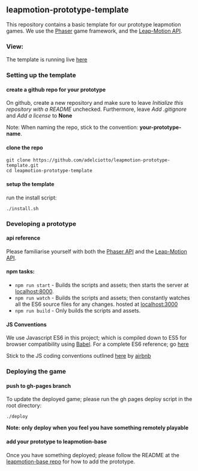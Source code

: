 ## leapmotion-prototype-template

This repository contains a basic template for our prototype leapmotion games. We use the [Phaser](http://phaser.io) game framework,
and the [Leap-Motion API](https://developer.leapmotion.com/documentation/javascript/devguide/Leap_Overview.html).

### View:

The template is running live [here](http://adelciotto.github.io/leapmotion-prototype-template/)

### Setting up the template

#### create a github repo for your prototype

On github, create a new repository and make sure to leave *Initialize this repository with a README* unchecked.
Furthermore, leave *Add .gitignore* and *Add a license* to **None**

Note: When naming the repo, stick to the convention: **your-prototype-name**.

#### clone the repo

```shell
git clone https://github.com/adelciotto/leapmotion-prototype-template.git
cd leapmotion-prototype-template
```

#### setup the template

run the install script:

```shell
./install.sh
```

### Developing a prototype

#### api reference

Please familiarise yourself with both the [Phaser API](http://phaser.io/docs) and the [Leap-Motion API](https://developer.leapmotion.com/documentation/javascript/devguide/Leap_Overview.html).

#### npm tasks:

* ```npm run start``` - Builds the scripts and assets; then starts the server at [localhost:8000](http://localhost:8000).
* ```npm run watch``` - Builds the scripts and assets; then constantly watches all the ES6 source files for any changes. hosted at [localhost:3000](http://localhost:3000)
* ```npm run build``` - Only builds the scripts and assets.

#### JS Conventions

We use Javascript ES6 in this project; which is compiled down to ES5 for browser compatibility using [Babel](https://babeljs.io/).
For a complete ES6 reference; go [here](https://babeljs.io/docs/learn-es2015/)

Stick to the JS coding conventions outlined [here](https://github.com/airbnb/javascript) by [airbnb](https://github.com/airbnb)

### Deploying the game

#### push to gh-pages branch

To update the deployed game; please run the gh pages deploy script in the root directory:

```shell
./deploy
```

**Note: only deploy when you feel you have something remotely playable**

#### add your prototype to leapmotion-base

Once you have something deployed; please follow the README at the [leapmotion-base repo](https://github.com/adelciotto/leapmotion-base) for how to add the prototype.
